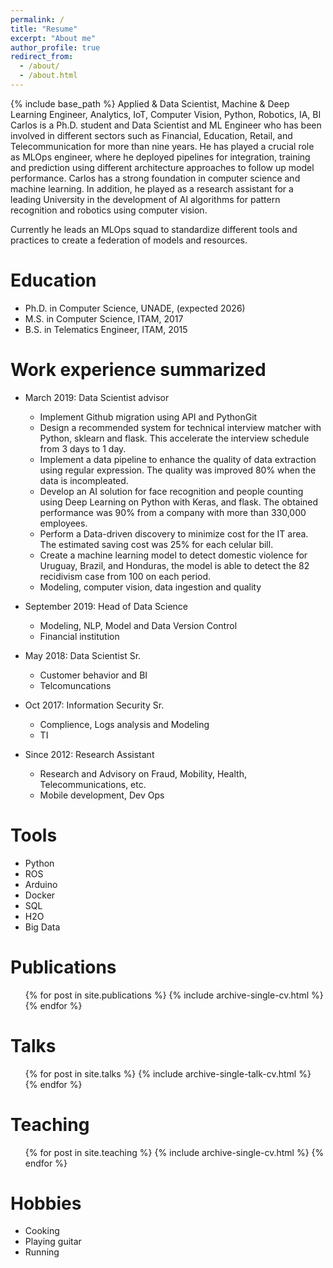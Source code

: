 ```yaml
---
permalink: /
title: "Resume"
excerpt: "About me"
author_profile: true
redirect_from: 
  - /about/
  - /about.html
---
```


{% include base_path %}
Applied & Data Scientist, Machine & Deep Learning Engineer, Analytics, IoT, Computer Vision, Python, Robotics, IA, BI 
Carlos is a Ph.D. student and Data Scientist and ML Engineer who has been involved in different sectors such as Financial, Education, Retail, and Telecommunication for more than nine years. He has played a crucial role as MLOps engineer, where he deployed pipelines for integration, training and prediction using different architecture approaches to follow up model performance. Carlos has a strong foundation in computer science and machine learning. In addition, he played as a research assistant for a leading University in the development of AI algorithms for pattern recognition and robotics using computer vision.


Currently he leads an MLOps squad to standardize different tools and practices to create a federation of models and resources. 

Education
======

* Ph.D. in Computer Science, UNADE, (expected 2026)
* M.S. in Computer Science, ITAM, 2017
* B.S. in Telematics Engineer, ITAM, 2015

Work experience summarized
======
* March 2019: Data Scientist advisor
  * Implement Github migration  using API and PythonGit
  * Design a recommended system for technical interview matcher with Python, sklearn and flask. This accelerate the interview schedule from 3 days to 1 day.
  * Implement a data pipeline to enhance the quality of data extraction using regular expression. The quality was improved 80% when the data is incompleated.
  * Develop an AI solution for face recognition and people counting using Deep Learning on Python with Keras, and flask. The obtained performance was 90% from a company with more than 330,000 employees.
  * Perform a Data-driven discovery to minimize cost for the IT area. The estimated saving cost was 25\% for each celular bill.
  * Create a machine learning model to detect domestic violence for Uruguay, Brazil, and Honduras, the model is able to detect the 82 recidivism case from 100 on each period.
  * Modeling, computer vision, data ingestion and quality

* September 2019: Head of Data Science
  * Modeling, NLP, Model and Data Version Control
  * Financial institution

* May 2018: Data Scientist Sr.
  * Customer behavior and BI
  * Telcomuncations
  
* Oct 2017: Information Security Sr. 
  * Complience, Logs analysis and Modeling
  * TI

* Since 2012: Research Assistant
  * Research and Advisory on Fraud, Mobility, Health, Telecommunications, etc.
  * Mobile development, Dev Ops

Tools
======
* Python
* ROS
* Arduino
* Docker
* SQL
* H2O
* Big Data

Publications
======
  <ul>{% for post in site.publications %}
    {% include archive-single-cv.html %}
  {% endfor %}</ul>
  
Talks
======
  <ul>{% for post in site.talks %}
    {% include archive-single-talk-cv.html %}
  {% endfor %}</ul>
  
Teaching
======
  <ul>{% for post in site.teaching %}
    {% include archive-single-cv.html %}
  {% endfor %}</ul>


Hobbies
======
* Cooking
* Playing guitar
* Running